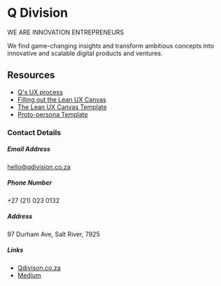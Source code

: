 # Q Division

WE ARE INNOVATION ENTREPRENEURS

We find game-changing insights and transform ambitious concepts into innovative and scalable digital products and ventures.

## Resources
- [Q's UX process](https://github.com/ajbee7/Q-division/blob/master/UX%20Process.md)
- [Filling out the Lean UX Canvas](https://github.com/ajbee7/Q-Division/blob/master/Lean%20UX%20Canvas%20Details.md)
- [The Lean UX Canvas Template](https://github.com/ajbee7/Q-Division/blob/master/LeanUXCanvas.png)
- [Proto-persona Template](https://github.com/ajbee7/Q-Division/blob/master/Proto-Persona.png)

### Contact Details

##### Email Address

hello@qdivision.co.za

##### Phone Number

+27 (21) 023 0132

##### Address

97 Durham Ave, Salt River, 7925

##### Links

- [Qdivison.co.za](http://qdivision.co.za/)
- [Medium](https://medium.com/qdivision)
